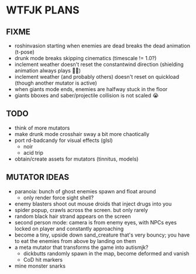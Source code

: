 # WTFJK PLANS

## FIXME

- roshinvasion starting when enemies are dead breaks the dead animation (t-pose)
- drunk mode breaks skipping cinematics (timescale != 1.0?)
- inclement weather doesn't reset the constantwind direction (shielding animation always plays 😮‍💨)
- inclement weather (and probably others) doesn't reset on quickload (though another mutator is active)
- when giants mode ends, enemies are halfway stuck in the floor
- giants bboxes and saber/projectile collision is not scaled 😭

## TODO

- think of more mutators
- make drunk mode crosshair sway a bit more chaotically
- port rd-badcandy for visual effects (glsl)
  - noir
  - acid trip
- obtain/create assets for mutators (tinnitus, models)

## MUTATOR IDEAS

- paranoia: bunch of ghost enemies spawn and float around
  - only render force sight shell?
- enemy blasters shoot out mouse droids that inject drugs into you
- spider popup, crawls across the screen. but only rarely
- random black hair strand appears on the screen
- second person mode: camera is from enemy eyes, with NPCs eyes locked on player and constantly approaching
- become a tiny, upside down sand_creature that's very bouncy; you have to eat the enemies from above by landing on them
- a meta mutator that transforms the game into autismjk?
  - dickbutts randomly spawn in the map, become deformed and vanish
  - CoD hit markers
- mine monster snarks
